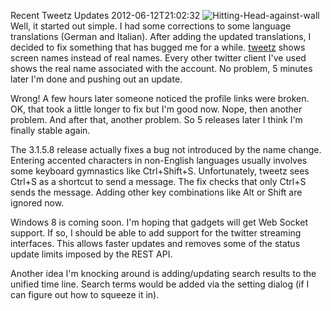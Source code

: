 Recent Tweetz Updates
2012-06-12T21:02:32
![Hitting-Head-against-wall](http://mike-ward.net/content/images/blog/Tweetz-Updates_D058/Hitting-Head-against-wall.jpg)Well, it started out simple. I had some corrections to some language translations (German and Italian). After adding the updated translations, I decided to fix something that has bugged me for a while. [tweetz](http://mike-ward.net/tweetz) shows screen names instead of real names. Every other twitter client I've used shows the real name associated with the account. No problem, 5 minutes later I'm done and pushing out an update.

Wrong! A few hours later someone noticed the profile links were broken. OK, that took a little longer to fix but I'm good now. Nope, then another problem. And after that, another problem. So 5 releases later I think I'm finally stable again.

The 3.1.5.8 release actually fixes a bug not introduced by the name change. Entering accented characters in non-English languages usually involves some keyboard gymnastics like Ctrl+Shift+S. Unfortunately, tweetz sees Ctrl+S as a shortcut to send a message. The fix checks that only Ctrl+S sends the message. Adding other key combinations like Alt or Shift are ignored now.

Windows 8 is coming soon. I'm hoping that gadgets will get Web Socket support. If so, I should be able to add support for the twitter streaming interfaces. This allows faster updates and removes some of the status update limits imposed by the REST API.

Another idea I'm knocking around is adding/updating search results to the unified time line. Search terms would be added via the setting dialog (if I can figure out how to squeeze it in).
